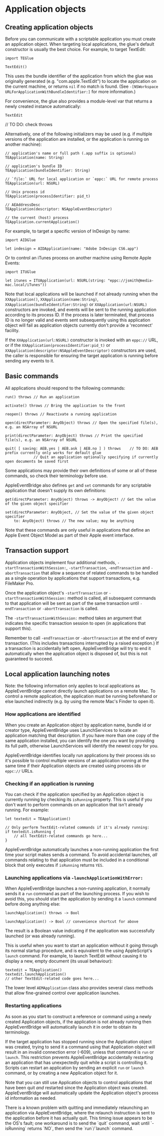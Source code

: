 # Application objects

## Creating application objects

Before you can communicate with a scriptable application you must create an application object. When targeting local applications, the glue's default constructor is usually the best choice. For example, to target TextEdit:

    import TEGlue
    
    TextEdit()

This uses the bundle identifier of the application from which the glue was originally generated (e.g. "com.apple.TextEdit") to locate the application on the current machine, or returns `nil` if no match is found. (See `-[NSWorkspace URLForApplicationWithBundleIdentifier:]` for more information.)

For convenience, the glue also provides a module-level var that returns a newly created instance automatically:

    TextEdit

// TO DO: check throws

Alternatively, one of the following initializers may be used (e.g. if multiple versions of the application are installed, or the application is running on another machine):

    // application's name or full path (.app suffix is optional)
    TEApplication(name: String)
    
    // application's bundle ID
    TEApplication(bundleIdentifier: String)

    // `file:` URL for local application or `eppc:` URL for remote process
    TEApplication(url: NSURL)

    // Unix process id
    TEApplication(processIdentifier: pid_t)

    // AEAddressDesc
    TEApplication(descriptor: NSAppleEventDescriptor)

    // the current (host) process
    TEApplication.currentApplication()

For example, to target a specific version of InDesign by name:
    
    import AIDGlue

    let indesign = AIDApplication(name: "Adobe InDesign CS6.app")

Or to control an iTunes process on another machine using Remote Apple Events:

    import ITUGlue
    
    let itunes = ITUApplication(url: NSURL(string: "eppc://jsmith@media-mac.local/iTunes"))

Note that local applications will be launched if not already running when the `XXApplication()`, `XXApplication(name:String)`, `XXApplication(bundleIdentifier:String)` or `XXApplication(url:NSURL)` constructors are invoked, and events will be sent to the running application according to its process ID. If the process is later terminated, that process ID is no longer valid and events sent subsequently using this application object will fail as application objects currently don't provide a 'reconnect' facility.

If the `XXApplication(url:NSURL)` constructor is invoked with an `eppc://` URL, or if the `XXApplication(processIdentifier:pid_t)` or `XXApplication(descriptor:NSAppleEventDescriptor)` constructors are used, the caller is responsible for ensuring the target application is running before sending any events to it.



## Basic commands

All applications should respond to the following commands:

    run() throws // Run an application

    activate() throws // Bring the application to the front

    reopen() throws // Reactivate a running application

    open(directParameter: AnyObject) throws // Open the specified file(s), e.g. an NSArray of NSURL

    print(directParameter: AnyObject) throws // Print the specified file(s), e.g. an NSArray of NSURL

    quit( [ saving: AEB.yes | AEB.ask | AEB.no ] ) throws    // TO DO: AEB prefix currently only works for default glue 
                 // Quit an application optionally specifying if currently open documents be saved first

Some applications may provide their own definitions of some or all of these commands, so check their terminology before use.

AppleEventBridge also defines `get` and `set` commands for any scriptable application that doesn't supply its own definitions:

    get(directParameter: AnyObject) throws -> AnyObject! // Get the value of the given object specifier

    set(directParameter: AnyObject, // Set the value of the given object specifier
        to: AnyObject) throws // The new value; may be anything

Note that these commands are only useful in applications that define an Apple Event Object Model as part of their Apple event interface.


## Transaction support

Application objects implement four additional methods, `-startTransactionWithSession:`, `-startTransaction`, `-endTransaction` and `-abortTransaction` that allow a sequence of related commands to be handled as a single operation by applications that support transactions, e.g. FileMaker Pro.

Once the application object's `-startTransaction` or `-startTransactionWithSession:` method is called, all subsequent commands to that application will be sent as part of the same transaction until `-endTransaction` or `-abortTransaction` is called.

The `-startTransactionWithSession:` method takes an argument that indicates the specific transaction session to open (in applications that support this).

Remember to call `-endTransaction` or `-abortTransaction` at the end of every transaction. (This includes transactions interrupted by a raised exception.) If a transaction is accidentally left open, AppleEventBridge will try to end it automatically when the application object is disposed of, but this is not guaranteed to succeed.


## Local application launching notes

Note: the following information only applies to local applications as AppleEventBridge cannot directly launch applications on a remote Mac. To control a remote application, the application must be running beforehand or else launched indirectly (e.g. by using the remote Mac's Finder to open it).


### How applications are identified

When you create an Application object by application name, bundle id or creator type, AppleEventBridge uses LaunchServices to locate an application matching that description. If you have more than one copy of the same application installed, you can identify the one you want by providing its full path, otherwise LaunchServices will identify the newest copy for you.

AppleEventBridge identifies locally run applications by their process ids so it's possible to control multiple versions of an application running at the same time if their Application objects are created using process ids or `eppc://` URLs.


### Checking if an application is running

You can check if the application specified by an Application object is currently running by checking its `isRunning` property. This is useful if you don't want to perform commands on an application that isn't already running. For example:
    
    let textedit = TEApplication()
    
    // Only perform TextEdit-related commands if it's already running:
    if textedit.isRunning {
        // all TextEdit-related commands go here...
    }

AppleEventBridge automatically launches a non-running application the first time your script makes sends a command. To avoid accidental launches, _all_ commands relating to that application must be included in a conditional block that only executes if `isRunning` returns `YES`.


### Launching applications via `-launchApplicationWithError:`

When AppleEventBridge launches a non-running application, it normally sends it a `run` command as part of the launching process. If you wish to avoid this, you should start the application by sending it a `launch` command before doing anything else:

    launchApplication() throws -> Bool

    launchApplication() -> Bool // convenience shortcut for above

The result is a Boolean value indicating if the application was successfully launched (or was already running).

This is useful when you want to start an application without it going through its normal startup procedure, and is equivalent to the using AppleScript's `launch` command. For example, to launch TextEdit without causing it to display a new, empty document (its usual behaviour):

    textedit = TEApplication()
    textedit.launchApplication()
    // other TextEdit-related code goes here...

The lower level `AEMApplication` class also provides several class methods that allow fine-grained control over application launches.


### Restarting applications

As soon as you start to construct a reference or command using a newly created Application objects, if the application is not already running then AppleEventBridge will automatically launch it in order to obtain its terminology.

If the target application has stopped running since the Application object was created, trying to send it a command using that Application object will result in an invalid connection error (-609), unless that command is `run` or `launch`. This restriction prevents AppleEventBridge accidentally restarting an application that has unexpectedly quit while a script is controlling it. Scripts can restart an application by sending an explicit `run` or `launch` command, or by creating a new Application object for it.

Note that you can still use Application objects to control applications that have been quit _and_ restarted since the Application object was created. AppleEventBridge will automatically update the Application object's process id information as needed.


<p class="hilitebox">There is a known problem with quitting and immediately relaunching an application via AppleEventBridge, where the relaunch instruction is sent to the application before it has actually quit. This timing issue appears to be the OS's fault; one workaround is to send the `quit` command, wait until `-isRunning` returns `NO`, then send the `run`/`launch` command.</p>



